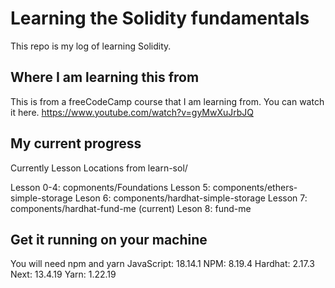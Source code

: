 # Learning the Solidity fundamentals

This repo is my log of learning Solidity.

## Where I am learning this from

This is from a freeCodeCamp course that I am learning from. You can watch it here.
<https://www.youtube.com/watch?v=gyMwXuJrbJQ>

## My current progress

Currently Lesson Locations from learn-sol/

Lesson 0-4: copmonents/Foundations
Lesson 5: components/ethers-simple-storage
Leson 6: components/hardhat-simple-storage
Lesson 7: components/hardhat-fund-me (current)
Leson 8: fund-me

## Get it running on your machine

You will need npm and yarn
JavaScript: 18.14.1
NPM: 8.19.4
Hardhat: 2.17.3
Next: 13.4.19
Yarn: 1.22.19
